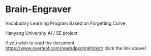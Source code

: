 # Brain-Engraver
Vocabulary Learning Program Based on Forgetting Curve

Hanyang University AI / SE project

if you wish to read the document,\
https://www.overleaf.com/read/dpxgnnkhzkct\
click the link above!
